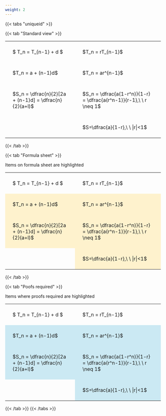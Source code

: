 ```yaml
---
weight: 2
---
```


{{< tabs "uniqueid" >}}

{{< tab "Standard view" >}}

<style type="text/css">
#T_f9b82 th.col_heading {
  text-align: left;
  font-size: 1em;
}
#T_f9b82 td {
  text-align: left;
  font-size: 1em;
  padding: 1.5em;
}
</style>
<table id="T_f9b82">
  <thead>
  </thead>
  <tbody>
    <tr>
      <td id="T_f9b82_row0_col0" class="data row0 col0" >$ T_n = T_{n-1} + d $</td>
      <td id="T_f9b82_row0_col1" class="data row0 col1" >$T_n = rT_{n-1}$</td>
    </tr>
    <tr>
      <td id="T_f9b82_row1_col0" class="data row1 col0" >$T_n = a + (n-1)d$</td>
      <td id="T_f9b82_row1_col1" class="data row1 col1" >$T_n = ar^{n-1}$</td>
    </tr>
    <tr>
      <td id="T_f9b82_row2_col0" class="data row2 col0" >$S_n = \dfrac{n}{2}[2a + (n-1)d] = \dfrac{n}{2}(a+l)$</td>
      <td id="T_f9b82_row2_col1" class="data row2 col1" >$S_n = \dfrac{a(1-r^n)}{1-r} = \dfrac{a(r^n-1)}{r-1},\ \  r \neq 1$</td>
    </tr>
    <tr>
      <td id="T_f9b82_row3_col0" class="data row3 col0" ></td>
      <td id="T_f9b82_row3_col1" class="data row3 col1" >$S=\dfrac{a}{1-r},\ \ |r|<1$</td>
    </tr>
  </tbody>
</table>
{{< /tab >}}

{{< tab "Formula sheet" >}}

Items on formula sheet are highlighted 
<br>
<style type="text/css">
#T_2ee0e th.col_heading {
  text-align: left;
  font-size: 1em;
}
#T_2ee0e td {
  text-align: left;
  font-size: 1em;
  padding: 1.5em;
}
#T_2ee0e_row1_col0, #T_2ee0e_row1_col1, #T_2ee0e_row2_col0, #T_2ee0e_row2_col1, #T_2ee0e_row3_col1 {
  background-color: rgba(255,194,10, 0.2);
}
</style>
<table id="T_2ee0e">
  <thead>
  </thead>
  <tbody>
    <tr>
      <td id="T_2ee0e_row0_col0" class="data row0 col0" >$ T_n = T_{n-1} + d $</td>
      <td id="T_2ee0e_row0_col1" class="data row0 col1" >$T_n = rT_{n-1}$</td>
    </tr>
    <tr>
      <td id="T_2ee0e_row1_col0" class="data row1 col0" >$T_n = a + (n-1)d$</td>
      <td id="T_2ee0e_row1_col1" class="data row1 col1" >$T_n = ar^{n-1}$</td>
    </tr>
    <tr>
      <td id="T_2ee0e_row2_col0" class="data row2 col0" >$S_n = \dfrac{n}{2}[2a + (n-1)d] = \dfrac{n}{2}(a+l)$</td>
      <td id="T_2ee0e_row2_col1" class="data row2 col1" >$S_n = \dfrac{a(1-r^n)}{1-r} = \dfrac{a(r^n-1)}{r-1},\ \  r \neq 1$</td>
    </tr>
    <tr>
      <td id="T_2ee0e_row3_col0" class="data row3 col0" ></td>
      <td id="T_2ee0e_row3_col1" class="data row3 col1" >$S=\dfrac{a}{1-r},\ \ |r|<1$</td>
    </tr>
  </tbody>
</table>
{{< /tab >}}

{{< tab "Poofs required" >}}

Items where proofs required are highlighted 
<br>
<style type="text/css">
#T_5953d th.col_heading {
  text-align: left;
  font-size: 1em;
}
#T_5953d td {
  text-align: left;
  font-size: 1em;
  padding: 1.5em;
}
#T_5953d_row1_col0, #T_5953d_row1_col1, #T_5953d_row2_col0, #T_5953d_row2_col1, #T_5953d_row3_col1 {
  background-color: rgba(0,150,200, 0.2);
}
</style>
<table id="T_5953d">
  <thead>
  </thead>
  <tbody>
    <tr>
      <td id="T_5953d_row0_col0" class="data row0 col0" >$ T_n = T_{n-1} + d $</td>
      <td id="T_5953d_row0_col1" class="data row0 col1" >$T_n = rT_{n-1}$</td>
    </tr>
    <tr>
      <td id="T_5953d_row1_col0" class="data row1 col0" >$T_n = a + (n-1)d$</td>
      <td id="T_5953d_row1_col1" class="data row1 col1" >$T_n = ar^{n-1}$</td>
    </tr>
    <tr>
      <td id="T_5953d_row2_col0" class="data row2 col0" >$S_n = \dfrac{n}{2}[2a + (n-1)d] = \dfrac{n}{2}(a+l)$</td>
      <td id="T_5953d_row2_col1" class="data row2 col1" >$S_n = \dfrac{a(1-r^n)}{1-r} = \dfrac{a(r^n-1)}{r-1},\ \  r \neq 1$</td>
    </tr>
    <tr>
      <td id="T_5953d_row3_col0" class="data row3 col0" ></td>
      <td id="T_5953d_row3_col1" class="data row3 col1" >$S=\dfrac{a}{1-r},\ \ |r|<1$</td>
    </tr>
  </tbody>
</table>
{{< /tab >}}
{{< /tabs >}}